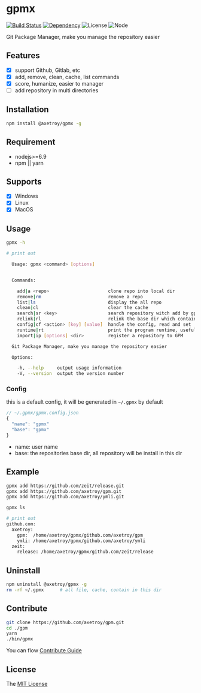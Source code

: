 # gpmx 
[![Build Status](https://travis-ci.org/axetroy/gpm.svg?branch=master)](https://travis-ci.org/axetroy/gpm)
[![Dependency](https://david-dm.org/axetroy/gpm.svg)](https://david-dm.org/axetroy/gpm)
![License](https://img.shields.io/badge/license-MIT-green.svg)
![Node](https://img.shields.io/badge/node-%3E=6.9-blue.svg?style=flat-square)



Git Package Manager, make you manage the repository easier

## Features

- [x] support Github, Gitlab, etc
- [x] add, remove, clean, cache, list commands
- [x] score, humanize, easier to manager
- [ ] add repository in multi directories

## Installation
```bash
npm install @axetroy/gpmx -g
```

## Requirement

- nodejs>=6.9
- npm || yarn

## Supports

- [x] Windows
- [x] Linux
- [x] MacOS

## Usage

```bash
gpmx -h

# print out

  Usage: gpmx <command> [options]


  Commands:

    add|a <repo>                      clone repo into local dir
    remove|rm                         remove a repo
    list|ls                           display the all repo
    clean|cl                          clear the cache
    search|sr <key>                   search repository witch add by gpm
    relink|rl                         relink the base dir which contain repositories if you delete repository manually
    config|cf <action> [key] [value]  handle the config, read and set
    runtime|rt                        print the program runtime, useful for submit a issue
    import|ip [options] <dir>         register a repository to GPM

  Git Package Manager, make you manage the repository easier

  Options:

    -h, --help     output usage information
    -V, --version  output the version number

```

### Config

this is a default config, it will be generated in ``~/.gpmx`` by default

```javascript
// ~/.gpmx/gpmx.config.json
{
  "name": "gpmx"
  "base": "gpmx"
}
```

- name: user name
- base: the repositories base dir, all repository will be install in this dir

## Example

```bash
gpmx add https://github.com/zeit/release.git
gpmx add https://github.com/axetroy/gpm.git
gpmx add https://github.com/axetroy/ymli.git

gpmx ls

# print out
github.com: 
  axetroy: 
    gpm:  /home/axetroy/gpmx/github.com/axetroy/gpm
    ymli: /home/axetroy/gpmx/github.com/axetroy/ymli
  zeit: 
    release: /home/axetroy/gpmx/github.com/zeit/release
```

## Uninstall

```bash
npm uninstall @axetroy/gpmx -g
rm -rf ~/.gpmx      # all file, cache, contain in this dir
```

## Contribute

```bash
git clone https://github.com/axetroy/gpm.git
cd ./gpm
yarn
./bin/gpmx
```

You can flow [Contribute Guide](https://github.com/axetroy/gpm/blob/master/contributing.md)

## License

The [MIT License](https://github.com/axetroy/gpm/blob/master/LICENSE)
